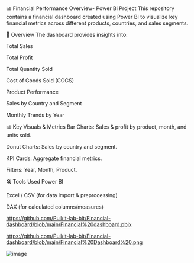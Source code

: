 📊 Financial Performance Overview- Power Bi Project
This repository contains a financial dashboard created using Power BI to visualize key financial metrics across different products, countries, and sales segments.

🧾 Overview
The dashboard provides insights into:

Total Sales

Total Profit

Total Quantity Sold

Cost of Goods Sold (COGS)

Product Performance

Sales by Country and Segment

Monthly Trends by Year

📊 Key Visuals & Metrics
Bar Charts: Sales & profit by product, month, and units sold.

Donut Charts: Sales by country and segment.

KPI Cards: Aggregate financial metrics.

Filters: Year, Month, Product.

🛠 Tools Used
Power BI

Excel / CSV (for data import & preprocessing)

DAX (for calculated columns/measures)

https://github.com/Pulkit-lab-bit/Financial-dashboard/blob/main/Financial%20dashboard.pbix

https://github.com/Pulkit-lab-bit/Financial-dashboard/blob/main/Financial%20Dashboard%20.png

![image](https://github.com/user-attachments/assets/b78d05a7-5860-4fbf-9b01-c1e8a9533dd3)
